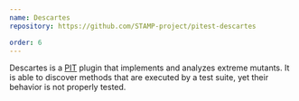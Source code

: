 ```yaml
---
name: Descartes
repository: https://github.com/STAMP-project/pitest-descartes

order: 6
---
```


Descartes is a [PIT](http://pitest.org) plugin that implements and analyzes extreme mutants. It is able to discover methods that are executed by a test suite, yet their behavior is not properly tested.
